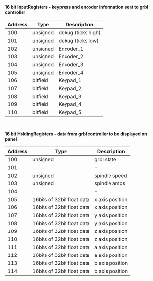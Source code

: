 **16 bit InputRegisters - keypress and encoder information sent to grbl controller**

Address | Type | Description
--|--|--
100 | unsigned | debug (ticks high)
101 | unsigned | debug (ticks low)
102  | unsigned | Encoder_1
103  | unsigned | Encoder_2
104  | unsigned | Encoder_3
105  | unsigned | Encoder_4
106   | bitfield | Keypad_1
107   | bitfield | Keypad_2
108   | bitfield | Keypad_3
109   | bitfield | Keypad_4
110   | bitfield | Keypad_5  
<br>

**16 bit HoldingRegisters - data from grbl controller to be displayed on panel**

Address | Type | Description
--|--|--
100 | unsigned | grbl state
101 ||-
102 | unsigned | spindle speed
103 | unsigned | spindle amps
104 ||-
105 |16bits of 32bit float data| x axis position
106 |16bits of 32bit float data| x axis position
107 |16bits of 32bit float data| y axis position
108 |16bits of 32bit float data| y axis position
109 |16bits of 32bit float data| z axis position
110 |16bits of 32bit float data| z axis position
111 |16bits of 32bit float data| a axis position
112 |16bits of 32bit float data| a axis position
113 |16bits of 32bit float data| b axis position
114 |16bits of 32bit float data| b axis position

